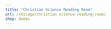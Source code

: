 ```yaml
---
title: "Christian Science Reading Room"
url: /chicago/christian-science-reading-room/
shop: books
---
```

